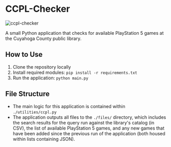 # CCPL-Checker

![ccpl-checker](https://github.com/bdriggs/ccpl-checker/assets/65035792/465684b6-06f9-41d3-82fd-3aa8bbb2e212)

A small Python application that checks for available PlayStation 5 games at the Cuyahoga County public library.

## How to Use

1. Clone the repository locally
2. Install required modules: `pip install -r requirements.txt`
3. Run the application: `python main.py`

## File Structure

- The main logic for this application is contained within `./utilities/ccpl.py`
- The application outputs all files to the `./files/` directory, which includes the search results for the query run against the library's catalog (in CSV), the list of available PlayStation 5 games, and any new games that have been added since the previous run of the application (both housed within lists containing JSON).
